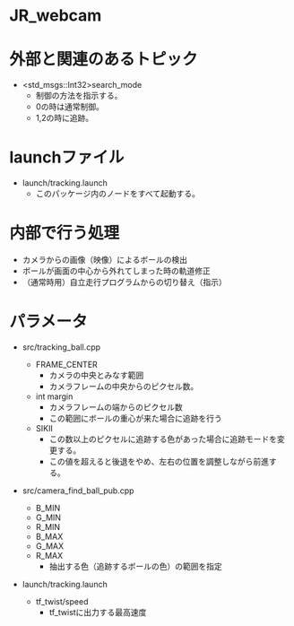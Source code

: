 # JR_webcam

# 外部と関連のあるトピック
- <std_msgs::Int32>search_mode
  * 制御の方法を指示する。
  * 0の時は通常制御。
  * 1,2の時に追跡。

# launchファイル
- launch/tracking.launch
    * このパッケージ内のノードをすべて起動する。

# 内部で行う処理
- カメラからの画像（映像）によるボールの検出
- ボールが画面の中心から外れてしまった時の軌道修正
- （通常時用）自立走行プログラムからの切り替え（指示）

# パラメータ
- src/tracking_ball.cpp
  * FRAME_CENTER 
    + カメラの中央とみなす範囲
    + カメラフレームの中央からのピクセル数。
  * int margin
    + カメラフレームの端からのピクセル数
    + この範囲にボールの重心が来た場合に追跡を行う
  * SIKII
    + この数以上のピクセルに追跡する色があった場合に追跡モードを変更する。
    + この値を超えると後退をやめ、左右の位置を調整しながら前進する。
  
- src/camera_find_ball_pub.cpp
  * B_MIN
  * G_MIN
  * R_MIN
  * B_MAX
  * G_MAX
  * R_MAX
    + 抽出する色（追跡するボールの色）の範囲を指定

- launch/tracking.launch
  * tf_twist/speed
    + tf_twistに出力する最高速度